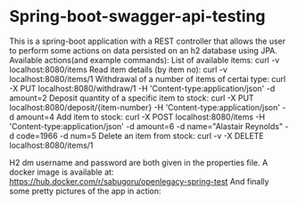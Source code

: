 # Spring-boot-swagger-api-testing

This is a spring-boot application with a REST controller that allows the user to perform some actions on data persisted on an h2 database using JPA.
Available actions(and example commands):
List of available items: curl -v localhost:8080/items
Read item details (by item no): curl -v localhost:8080/items/1
  Withdrawal of a number of items of certai type: curl -X PUT localhost:8080/withdraw/1 -H 'Content-type:application/json' -d amount=2
  Deposit quantity of a specific item to stock: curl -X PUT localhost:8080/deposit/{item-number} -H 'Content-type:application/json' -d amount=4
  Add item to stock: curl -X POST localhost:8080/items -H 'Content-type:application/json' -d amount=6 -d name="Alastair Reynolds" -d code=1966 -d num=5
  Delete an item from stock: curl -v -X DELETE localhost:8080/items/1

H2 dm username and password are both given in the properties file.
A docker image is available at: https://hub.docker.com/r/sabugoru/openlegacy-spring-test
And finally some pretty pictures of the app in action:
